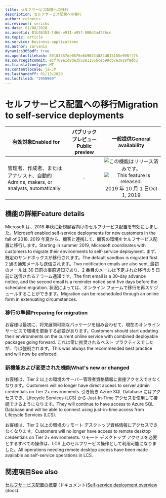```yaml
---
title: セルフサービス配置への移行
description: セルフサービス配置への移行
author: relnotes
ms.reviewer: sericks
ms.date: 01/08/2020
ms.assetid: 81b362b3-fd6d-e911-a95f-000d3a4f36ce
ms.topic: article
ms.service: business-applications
ms.author: sarvanis
dynamics365pdf: true
ms.openlocfilehash: 59103357de0576e8b96234824d815155e998ff75
ms.sourcegitcommit: ecf709e1d8de3b52e1156bceb99cb7e3819f9db3
ms.translationtype: HT
ms.contentlocale: ja-JP
ms.lasthandoff: 01/13/2020
ms.locfileid: "2950969"
---
```

# <a name="migration-to-self-service-deployments"></a><span data-ttu-id="bdeab-103">セルフサービス配置への移行</span><span class="sxs-lookup"><span data-stu-id="bdeab-103">Migration to self-service deployments</span></span>


| <span data-ttu-id="bdeab-104">有効対象</span><span class="sxs-lookup"><span data-stu-id="bdeab-104">Enabled for</span></span>    |  <span data-ttu-id="bdeab-105">パブリック プレビュー</span><span class="sxs-lookup"><span data-stu-id="bdeab-105">Public preview</span></span> | <span data-ttu-id="bdeab-106">一般提供</span><span class="sxs-lookup"><span data-stu-id="bdeab-106">General availability</span></span> | 
| ---------- | :----------: |:----------: |
|<span data-ttu-id="bdeab-107">管理者、作成者、またはアナリスト、自動的</span><span class="sxs-lookup"><span data-stu-id="bdeab-107">Admins, makers, or analysts, automatically</span></span>|-| <span data-ttu-id="bdeab-108">![この機能はリリース済みです。](/dynamics365-release-plan/media/green-checkmark.png "この機能はリリース済みです。")</span><span class="sxs-lookup"><span data-stu-id="bdeab-108">![This feature is released.](/dynamics365-release-plan/media/green-checkmark.png "This feature is released.")</span></span> <span data-ttu-id="bdeab-109">2019 年 10 月 1 日</span><span class="sxs-lookup"><span data-stu-id="bdeab-109">Oct 1, 2019</span></span>|






## <a name="feature-details"></a><span data-ttu-id="bdeab-110">機能の詳細</span><span class="sxs-lookup"><span data-stu-id="bdeab-110">Feature details</span></span>
<!--feature detail start -->
<span data-ttu-id="bdeab-111">Microsoft は、2018 年秋に新規顧客向けのセルフサービス配置を有効にしました。</span><span class="sxs-lookup"><span data-stu-id="bdeab-111">Microsoft enabled self-service deployments for new customers in the fall of 2018.</span></span> <span data-ttu-id="bdeab-112">2019 年夏から、顧客と連携して、顧客の環境をセルフサービス配置に移行します。</span><span class="sxs-lookup"><span data-stu-id="bdeab-112">Starting in summer 2019, Microsoft coordinates with customers to migrate their environments to self-service deployment.</span></span> <span data-ttu-id="bdeab-113">まず、既定のサンドボックスが移行されます。</span><span class="sxs-lookup"><span data-stu-id="bdeab-113">The default sandbox is migrated first.</span></span> <span data-ttu-id="bdeab-114">2 通の通知メールも送信されます。</span><span class="sxs-lookup"><span data-stu-id="bdeab-114">Two notification emails are also sent.</span></span> <span data-ttu-id="bdeab-115">最初のメールは 30 日前の事前通知であり、2 番目のメールは予定された移行の 5 日前に送信されるアラーム通知です。</span><span class="sxs-lookup"><span data-stu-id="bdeab-115">The first email is a 30-day advance notice, and the second email is a reminder notice sent five days before the scheduled migration.</span></span> <span data-ttu-id="bdeab-116">状況によっては、オンライン フォームで移行を再スケジュールすることができます。</span><span class="sxs-lookup"><span data-stu-id="bdeab-116">Migration can be rescheduled through an online form in extenuating circumstances.</span></span>

### <a name="preparing-for-migration"></a><span data-ttu-id="bdeab-117">移行の準備</span><span class="sxs-lookup"><span data-stu-id="bdeab-117">Preparing for migration</span></span>
<span data-ttu-id="bdeab-118">お客様は最初に、将来展開可能なパッケージを組み合わせて、現在のオンライン サービスで環境を更新する必要があります。</span><span class="sxs-lookup"><span data-stu-id="bdeab-118">Customers should start updating their environments on the current online service with combined deployable packages going forward.</span></span> <span data-ttu-id="bdeab-119">これは常に推奨されるベスト プラクティスでしたが、今は強制されます。</span><span class="sxs-lookup"><span data-stu-id="bdeab-119">This was always the recommended best practice and will now be enforced.</span></span>

### <a name="whats-new-or-changed"></a><span data-ttu-id="bdeab-120">新機能および変更された機能</span><span class="sxs-lookup"><span data-stu-id="bdeab-120">What's new or changed</span></span>
<span data-ttu-id="bdeab-121">お客様は、Tier 2 以上の環境のサーバー管理者資格情報に直接アクセスできなくなります。</span><span class="sxs-lookup"><span data-stu-id="bdeab-121">Customers will no longer have direct access to server admin credentials on Tier 2+ environments.</span></span> <span data-ttu-id="bdeab-122">引き続き Azure SQL Database にはアクセスでき、Lifecycle Services (LCS) から Just-In-Time アクセスを使用して接続できるようになります。</span><span class="sxs-lookup"><span data-stu-id="bdeab-122">They will continue to have access to Azure SQL Database and will be able to connect using just-in-time access from Lifecycle Services (LCS).</span></span> 

<span data-ttu-id="bdeab-123">お客様は、Tier 2 以上の環境のリモート デスクトップ資格情報にアクセスできなくなります。</span><span class="sxs-lookup"><span data-stu-id="bdeab-123">Customers will no longer have access to remote desktop credentials on Tier 2+ environments.</span></span> <span data-ttu-id="bdeab-124">リモート デスクトップ アクセスを必要とするすべての操作は、LCS 上のセルフサービス操作として利用可能になりました。</span><span class="sxs-lookup"><span data-stu-id="bdeab-124">All operations needing remote desktop access have been made available as self-service operations in LCS.</span></span>


<!--feature detail end -->










## <a name="see-also"></a><span data-ttu-id="bdeab-125">関連項目</span><span class="sxs-lookup"><span data-stu-id="bdeab-125">See also</span></span>

<span data-ttu-id="bdeab-126">[セルフサービス配置の概要](https://docs.microsoft.com/dynamics365/fin-ops-core/dev-itpro/deployment/infrastructure-stack) (ドキュメント)</span><span class="sxs-lookup"><span data-stu-id="bdeab-126">[Self-service deployment overview](https://docs.microsoft.com/dynamics365/fin-ops-core/dev-itpro/deployment/infrastructure-stack) (docs)</span></span>
